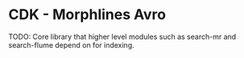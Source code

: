 # CDK - Morphlines Avro

TODO: Core library that higher level modules such as search-mr and search-flume depend on for indexing.
